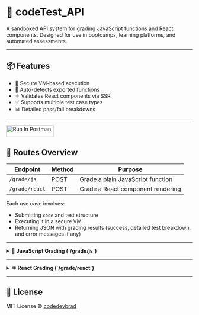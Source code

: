 # 🧪 codeTest\_API

A sandboxed API system for grading JavaScript functions and React components.
Designed for use in bootcamps, learning platforms, and automated assessments.

---

## 📦 Features

* 🔐 Secure VM-based execution
* 🧠 Auto-detects exported functions
* ⚛️ Validates React components via SSR
* ✅ Supports multiple test case types
* 📊 Detailed pass/fail breakdowns

---

[<img src="https://run.pstmn.io/button.svg" alt="Run In Postman" style="width: 128px; height: 32px;">](https://god.gw.postman.com/run-collection/26546434-10114a3a-e3ae-4bd9-b82e-da7b09b13921?action=collection%2Ffork&source=rip_markdown&collection-url=entityId%3D26546434-10114a3a-e3ae-4bd9-b82e-da7b09b13921%26entityType%3Dcollection%26workspaceId%3Db69cebcc-6cbf-4e00-8cbd-9db4089513ed)

## 📁 Routes Overview

| Endpoint       | Method | Purpose                           |
| -------------- | ------ | --------------------------------- |
| `/grade/js`    | POST   | Grade a plain JavaScript function |
| `/grade/react` | POST   | Grade a React component rendering |

Each use case involves:

* Submitting `code` and test structure
* Executing it in a secure VM
* Returning JSON with grading results (success, detailed test breakdown, and error messages if any)

---

<details>
<summary><strong>🔧 JavaScript Grading (`/grade/js`)</strong></summary>

### 📅 Purpose

Grading vanilla or TypeScript JavaScript functions. The system auto-detects the first defined function in the code block and evaluates it against structured test cases.

### 🧪 Tech Stack Used

| Tool           | Purpose                            |
| -------------- | ---------------------------------- |
| `@babel/core`  | Transpile submitted JS to CommonJS |
| `vm` (Node.js) | Execute code safely in a sandbox   |
| TypeScript     | Define request/response contracts  |

### 📥 Request Body

```ts
interface GradeRequestBody {
  code: string;
  tests: RawTestCase[];
}

interface RawTestCase {
  args: Argument[];
  expected: Expected;
}

interface Argument {
  value: string;
  type: ExpectedType;
}

interface Expected {
  value: string;
  type: ExpectedType;
}

type ExpectedType =
  | "string"
  | "number"
  | "boolean"
  | "array"
  | "object"
  | "null"
  | "undefined";
```

### 📄 Example Request

```json
{
  "code": "function multiply(a, b) { return a * b; }",
  "tests": [
    {
      "args": [
        { "value": "3", "type": "number" },
        { "value": "4", "type": "number" }
      ],
      "expected": { "value": "12", "type": "number" }
    }
  ]
}
```

📝 **Explanation**:

* The function `multiply` is extracted and run with `3` and `4`.
* Expected output is `12`.
* The API returns pass/fail and the actual result.

### ✅ Response

```ts
interface GradeTestResult {
  test: string;
  input: Argument[];
  expected: Expected;
  output: any;
  passed: boolean;
  error?: string;
}
```

</details>

---

<details>
<summary><strong>⚛️ React Grading (`/grade/react`)</strong></summary>

### 📅 Purpose

Evaluates a submitted React component by rendering it with given props and checking for:

* HTML tags
* Presence of text
* Prop type validity

### 🧪 Tech Stack Used

| Tool                         | Purpose                                   |
| ---------------------------- | ----------------------------------------- |
| `@babel/core`                | Transpile JSX and ES6 to CommonJS         |
| `react` & `react-dom/server` | Render component to static HTML           |
| `jsdom`                      | Parse and inspect rendered HTML in memory |
| `vm` (Node.js)               | Safe execution of compiled React code     |
| TypeScript                   | Type-checking and interfaces              |

### 📥 Request Body

```ts
export interface TagValidation {
    tag: string;
    expectedToPass?: boolean; // defaults to true if omitted
}

export interface TextValidation {
    text: string;
    expectedToPass?: boolean; // defaults to true if omitted
}

export interface PropTypeValidation {
    name: string;
    type: 'string' | 'number' | 'boolean' | 'object' | 'undefined' | 'function';
}

export interface TestValidations {
    tags?: (string | TagValidation)[];
    includesText?: (string | TextValidation)[];
}

export interface GlobalValidations extends TestValidations {
    props?: PropTypeValidation[];
}

export interface TestCase {
    props: Record<string, any>;
    validations?: TestValidations;
}

export interface ReactTestSuite {
    title: string;
    testCases: TestCase[];
    validations?: GlobalValidations;
}
```

### 📄 Example Request

```json

{
  "code": "import React from 'react';\n\nexport default function ConditionalMessage({ show }) {\n  return (\n    <div>\n      {show && <p>You can see me!</p>}\n    </div>\n  );\n}",
  "tests": {
    "tests": [
      {
        "props": { "show": true },
        "validations": {
          "tags": [
            { "tag": "p", "expectedToPass": true }
          ],
          "includesText": [
            { "text": "You can see me!", "expectedToPass": true }
          ]
        }
      },
      {
        "props": { "show": false },
        "validations": {
          "tags": [
            { "tag": "p", "expectedToPass": false }
          ],
          "includesText": [
            { "text": "You can see me!", "expectedToPass": false }
          ]
        }
      }
    ],
    "validations": {
      "props": [
        { "name": "show", "type": "boolean" }
      ]
    }
  }
}
```

📝 **Explanation**:

* Component renders: `<p>Hello Brad!</p>`
* HTML is checked for presence of `<p>` and text `Hello Brad!`
* Also validates `name` prop is of type `string`
* Returns success and validation results

### ✅ Response

```ts
{
  "success": true,
  "message": "",
  "results": [
    {
      "props": { "show": true },
      "html": "<div><p>You can see me!</p></div>",
      "validations": [
        {
          "type": "tag",
          "tag": "p",
          "found": true,
          "expectedToPass": true,
          "passed": true
        },
        {
          "type": "text",
          "text": "You can see me!",
          "found": true,
          "expectedToPass": true,
          "passed": true
        },
        {
          "type": "propType",
          "name": "show",
          "expected": "boolean",
          "actual": "boolean",
          "passed": true
        }
      ],
      "passed": true
    },
    {
      "props": { "show": false },
      "html": "<div></div>",
      "validations": [
        {
          "type": "tag",
          "tag": "p",
          "found": false,
          "expectedToPass": false,
          "passed": true
        },
        {
          "type": "text",
          "text": "You can see me!",
          "found": false,
          "expectedToPass": false,
          "passed": true
        },
        {
          "type": "propType",
          "name": "show",
          "expected": "boolean",
          "actual": "boolean",
          "passed": true
        }
      ],
      "passed": true
    }
  ]
}
```

</details>

------

## 📄 License

MIT License © [codedevbrad](https://github.com/codedevbrad)
